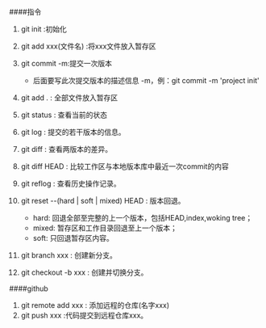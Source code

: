 ####指令
1. git init :初始化
2. git add xxx(文件名) :将xxx文件放入暂存区
3. git commit -m:提交一次版本
   - 后面要写此次提交版本的描述信息 -m，例：git commit -m 'project init'
4. git add . : 全部文件放入暂存区
5. git status : 查看当前的状态
6. git log : 提交的若干版本的信息。
7. git diff : 查看两版本的差异。
8. git diff HEAD : 比较工作区与本地版本库中最近一次commit的内容
9. git reflog : 查看历史操作记录。
10. git reset --(hard | soft | mixed) HEAD : 版本回退。  
    - hard: 回退全部至完整的上一个版本，包括HEAD,index,woking tree；
    - mixed: 暂存区和工作目录回退至上一个版本；
    - soft: 只回退暂存区内容。
    
11. git branch xxx : 创建新分支。
12. git checkout -b xxx : 创建并切换分支。

####github
1. git remote add xxx : 添加远程的仓库(名字xxx)
2. git push xxx :代码提交到远程仓库xxx。


 

